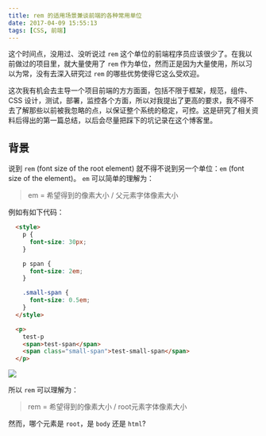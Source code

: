```yaml
---
title: rem 的适用场景兼谈前端的各种常用单位
date: 2017-04-09 15:55:13
tags: [CSS, 前端]
---
```



这个时间点，没用过、没听说过 `rem` 这个单位的前端程序员应该很少了。在我以前做过的项目里，就大量使用了 `rem` 作为单位，然而正是因为大量使用，所以习以为常，没有去深入研究过 `rem` 的哪些优势使得它这么受欢迎。

这次我有机会去主导一个项目前端的方方面面，包括不限于框架，规范，组件、CSS 设计，测试，部署，监控各个方面，所以对我提出了更高的要求，我不得不去了解那些以前被我忽略的点，以保证整个系统的稳定，可控。这是研究了相关资料后得出的第一篇总结，以后会尽量把踩下的坑记录在这个博客里。

<!-- more -->

## 背景

说到 `rem` (font size of the root element) 就不得不说到另一个单位：`em` (font size of the element)。
`em` 可以简单的理解为：

> em = 希望得到的像素大小 / 父元素字体像素大小

例如有如下代码：
```html
  <style>
    p {
      font-size: 30px;
    }

    p span {
      font-size: 2em;
    }

    .small-span {
      font-size: 0.5em;
    }
  </style>

  <p>
    test-p
    <span>test-span</span>
    <span class="small-span">test-small-span</span>
  </p>
```

![](http://vc-pics.oss-cn-shanghai.aliyuncs.com/test-em.png)

所以 `rem` 可以理解为：

> rem = 希望得到的像素大小 / root元素字体像素大小

然而，哪个元素是 `root`，是 `body` 还是 `html`?
